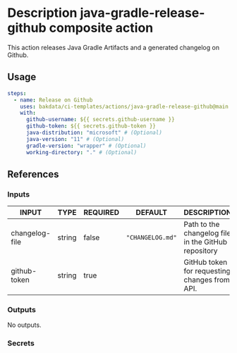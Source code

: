 # Description java-gradle-release-github composite action

This action releases Java Gradle Artifacts and a generated changelog on Github.

## Usage

```yaml
steps:
  - name: Release on Github
    uses: bakdata/ci-templates/actions/java-gradle-release-github@main
    with:
      github-username: ${{ secrets.github-username }}
      github-token: ${{ secrets.github-token }}
      java-distribution: "microsoft" # (Optional)
      java-version: "11" # (Optional)
      gradle-version: "wrapper" # (Optional)
      working-directory: "." # (Optional)
```

## References

### Inputs

<!-- AUTO-DOC-INPUT:START - Do not remove or modify this section -->

| INPUT          | TYPE   | REQUIRED | DEFAULT          | DESCRIPTION                                         |
| -------------- | ------ | -------- | ---------------- | --------------------------------------------------- |
| changelog-file | string | false    | `"CHANGELOG.md"` | Path to the changelog file in the GitHub repository |
| github-token   | string | true     |                  | GitHub token for requesting changes from API.       |

<!-- AUTO-DOC-INPUT:END -->

### Outputs

<!-- AUTO-DOC-OUTPUT:START - Do not remove or modify this section -->

No outputs.

<!-- AUTO-DOC-OUTPUT:END -->

### Secrets
